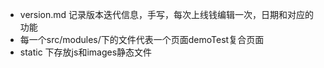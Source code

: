 + version.md 记录版本迭代信息，手写，每次上线钱编辑一次，日期和对应的功能
+ 每一个src/modules/下的文件代表一个页面demoTest复合页面
+ static 下存放js和images静态文件